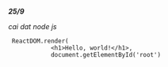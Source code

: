***25/9***

*cai dat node js*

```
 ReactDOM.render(
            <h1>Hello, world!</h1>,
            document.getElementById('root')

```

